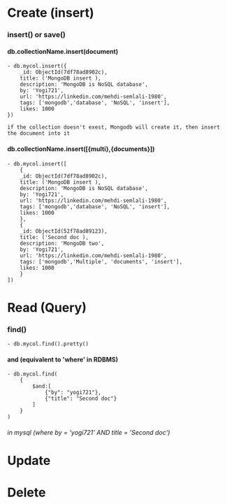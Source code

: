 # Create (insert)
### insert() or save()
#### db.collectionName.insert(document)
    - db.mycol.insert({
        _id: ObjectId(7df78ad8902c),
        title: ('MongoDB insert ),
        description: 'MongoDB is NoSQL database',
        by: 'Yogi721',
        url: 'https://linkedin.com/mehdi-semlali-1980',
        tags: ['mongodb','database', 'NoSQL', 'insert'],
        likes: 1000
    })

    if the collection doesn't exest, Mongodb will create it, then insert the document into it

#### db.collectionName.insert([{multi},{documents}])
    - db.mycol.insert([
        {
        _id: ObjectId(7df78ad8902c),
        title: ('MongoDB insert ),
        description: 'MongoDB is NoSQL database',
        by: 'Yogi721',
        url: 'https://linkedin.com/mehdi-semlali-1980',
        tags: ['mongodb','database', 'NoSQL', 'insert'],
        likes: 1000
        },
        {
        _id: ObjectId(52f78ad89123),
        title: ('Second doc ),
        description: 'MongoDB two',
        by: 'Yogi721',
        url: 'https://linkedin.com/mehdi-semlali-1980',
        tags: ['mongodb','Multiple', 'documents', 'insert'],
        likes: 1000
        }
    ])


# Read (Query)
### find() 
    - db.mycol.find().pretty()
#### and (equivalent to 'where' in RDBMS)
    - db.mycol.find(
        {
            $and:[
                {"by": "yogi721"},
                {"title": "Second doc"}
            ]
        }
    )

###### in mysql (where by = 'yogi721' AND title = 'Second doc')


# Update

# Delete